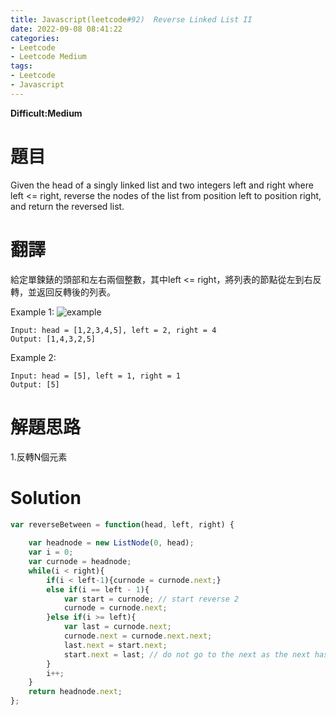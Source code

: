 ```yaml
---
title: Javascript(leetcode#92)  Reverse Linked List II
date: 2022-09-08 08:41:22
categories: 
- Leetcode 
- Leetcode Medium 
tags:
- Leetcode
- Javascript
---
```


**Difficult:Medium**



# 題目
Given the head of a singly linked list and two integers left and right where left <= right, reverse the nodes of the list from position left to position right, and return the reversed list.
<!--more-->
# 翻譯
給定單鍊錶的頭部和左右兩個整數，其中left <= right，將列表的節點從左到右反轉，並返回反轉後的列表。

Example 1:
![example](../image/leetcode/leetcode92.jpg "example")
```
Input: head = [1,2,3,4,5], left = 2, right = 4
Output: [1,4,3,2,5]
```

Example 2:
```
Input: head = [5], left = 1, right = 1
Output: [5]
```


# 解題思路
1.反轉N個元素
# Solution
```Javascript
var reverseBetween = function(head, left, right) {
    
    var headnode = new ListNode(0, head); 
    var i = 0;
    var curnode = headnode;
    while(i < right){
        if(i < left-1){curnode = curnode.next;} 
        else if(i == left - 1){
            var start = curnode; // start reverse 2
            curnode = curnode.next; 
        }else if(i >= left){
            var last = curnode.next; 
            curnode.next = curnode.next.next; 
            last.next = start.next; 
            start.next = last; // do not go to the next as the next has been move to the front
        }        
        i++; 
    }
    return headnode.next;
};
```